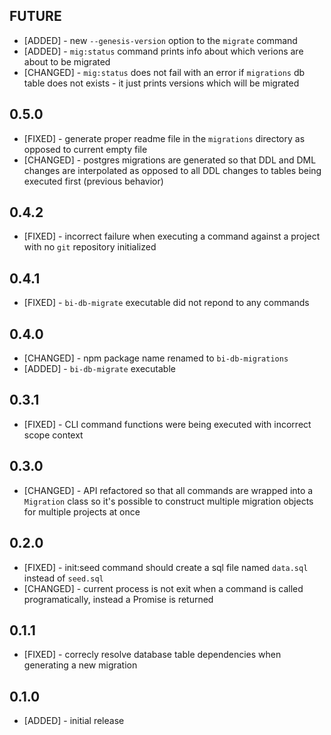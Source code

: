 ## FUTURE

* [ADDED] - new `--genesis-version` option to the `migrate` command
* [ADDED] - `mig:status` command prints info about which verions are about to be migrated
* [CHANGED] - `mig:status` does not fail with an error if `migrations` db table does not exists - it just prints versions which will be migrated

## 0.5.0

* [FIXED] - generate proper readme file in the `migrations` directory as opposed to current empty file
* [CHANGED] - postgres migrations are generated so that DDL and DML changes are interpolated as opposed to all DDL changes to tables being executed first (previous behavior)

## 0.4.2

* [FIXED] - incorrect failure when executing a command against a project with no `git` repository initialized

## 0.4.1

* [FIXED] - `bi-db-migrate` executable did not repond to any commands

## 0.4.0

* [CHANGED] - npm package name renamed to `bi-db-migrations`
* [ADDED] - `bi-db-migrate` executable

## 0.3.1

* [FIXED] - CLI command functions were being executed with incorrect scope context

## 0.3.0

* [CHANGED] - API refactored so that all commands are wrapped into a `Migration` class so it's possible to construct multiple migration objects for multiple projects at once

## 0.2.0

* [FIXED] - init:seed command should create a sql file named `data.sql` instead of `seed.sql`
* [CHANGED] - current process is not exit when a command is called programatically, instead a Promise is returned

## 0.1.1

* [FIXED] - correcly resolve database table dependencies when generating a new migration

## 0.1.0

* [ADDED] - initial release
